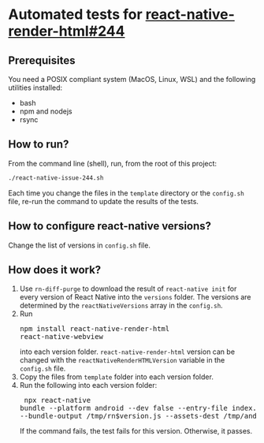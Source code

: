# Automated tests for [react-native-render-html#244](https://github.com/archriss/react-native-render-html/issues/244)

## Prerequisites

You need a POSIX compliant system (MacOS, Linux, WSL) and the following utilities installed:

- bash
- npm and nodejs
- rsync

## How to run?

From the command line (shell), run, from the root of this project:

```bash
./react-native-issue-244.sh
```

Each time you change the files in the `template` directory or the `config.sh` file, re-run the command to update the results of the tests.

## How to configure react-native versions?

Change the list of versions in `config.sh` file.

## How does it work?

1. Use `rn-diff-purge` to download the result of `react-native init` for every version of React Native into the `versions` folder. The versions are determined by the `reactNativeVersions` array in the `config.sh`.
2. Run <pre>npm install react-native-render-html react-native-webview</pre> into each version folder. `react-native-render-html` version can be changed with the `reactNativeRenderHTMLVersion` variable in the `config.sh` file.
3. Copy the files from `template` folder into each version folder.
4. Run the following into each version folder: <pre>
npx react-native bundle --platform android --dev false --entry-file index.js --bundle-output /tmp/rn$version.js --assets-dest /tmp/android/
</pre> If the command fails, the test fails for this version. Otherwise, it passes.


